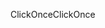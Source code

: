 <span data-ttu-id="c9b12-101">ClickOnce</span><span class="sxs-lookup"><span data-stu-id="c9b12-101">ClickOnce</span></span>